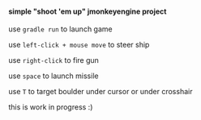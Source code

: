 #### simple "shoot 'em up" jmonkeyengine project

use `gradle run` to launch game

use `left-click + mouse move` to steer ship

use `right-click` to fire gun

use `space` to launch missile

use `T` to target boulder under cursor or under crosshair

this is work in progress :)
